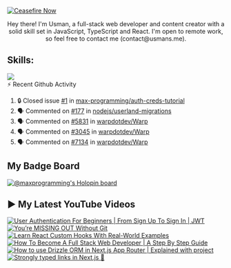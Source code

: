 [![Ceasefire Now](https://badge.techforpalestine.org/ceasefire-now)](https://techforpalestine.org/learn-more)

<p align="center" >
 Hey there! I'm Usman, a full-stack web developer and content creator with a solid skill set in JavaScript, TypeScript and React. I'm open to remote work, so feel free to contact me (contact@usmans.me).
</p>

<!--<p align="center">
<a href="https://twitter.com/maxprogramming1" target="blank"><img align="center" src="https://cdn.jsdelivr.net/npm/simple-icons@3.0.1/icons/twitter.svg" alt="maxprogramming1" height="30" width="30" /></a>
<a href="https://stackoverflow.com/users/11727541" target="blank"><img align="center" src="https://cdn.jsdelivr.net/npm/simple-icons@3.0.1/icons/stackoverflow.svg" alt="11727541" height="30" width="30" /></a>
<a href="https://codesandbox.com/max-programming" target="blank"><img align="center" src="https://cdn.jsdelivr.net/npm/simple-icons@3.0.1/icons/codesandbox.svg" alt="max-programming" height="30" width="30" /></a>
<a href="https://fb.com/usman.sabuwala.7" target="blank"><img align="center" src="https://cdn.jsdelivr.net/npm/simple-icons@3.0.1/icons/facebook.svg" alt="usman sabuwala" height="30" width="30" /></a>
<a href="https://instagram.com/usmansabuwala7" target="blank"><img align="center" src="https://cdn.jsdelivr.net/npm/simple-icons@3.0.1/icons/instagram.svg" alt="usmansabuwala7" height="30" width="30" /></a>
<a href="https://www.youtube.com/c/max programming" target="blank"><img align="center" src="https://cdn.jsdelivr.net/npm/simple-icons@3.0.1/icons/youtube.svg" alt="max programming" height="30" width="30" /></a>
</p>-->
<!-- <p align="left"><img src="https://devicons.github.io/devicon/devicon.git/icons/bootstrap/bootstrap-plain.svg" alt="bootstrap" width="40" height="40"/> <img src="https://devicons.github.io/devicon/devicon.git/icons/css3/css3-original-wordmark.svg" alt="css3" width="40" height="40"/> <img src="https://devicons.github.io/devicon/devicon.git/icons/electron/electron-original.svg" alt="electron" width="40" height="40"/> <img src="https://devicons.github.io/devicon/devicon.git/icons/html5/html5-original-wordmark.svg" alt="html5" width="40" height="40"/> <img src="https://devicons.github.io/devicon/devicon.git/icons/javascript/javascript-original.svg" alt="javascript" width="40" height="40"/> <img src="https://devicons.github.io/devicon/devicon.git/icons/linux/linux-original.svg" alt="linux" width="40" height="40"/> <img src="https://devicons.github.io/devicon/devicon.git/icons/python/python-original.svg" alt="python" width="40" height="40"/> <img src="https://devicons.github.io/devicon/devicon.git/icons/react/react-original-wordmark.svg" alt="react" width="40" height="40"/> <img src="https://devicons.github.io/devicon/devicon.git/icons/vuejs/vuejs-original-wordmark.svg" alt="vuejs" width="40" height="40"/></p> -->

## Skills:

  <a href="https://skillicons.dev">
    <img src="https://skillicons.dev/icons?i=js,ts,nextjs,react,vite,nodejs,prisma,vscode,py,git,github,githubactions,astro,css,tailwind,express,fastapi,firebase,mongodb,supabase,dart,flutter,netlify,vercel" />
  </a>


  <summary>⚡ Recent Github Activity</summary>

<!--START_SECTION:activity-->
1. 🔒 Closed issue [#1](https://github.com/max-programming/auth-creds-tutorial/issues/1) in [max-programming/auth-creds-tutorial](https://github.com/max-programming/auth-creds-tutorial)
2. 🗣 Commented on [#177](https://github.com/nodejs/userland-migrations/pull/177#issuecomment-3297094949) in [nodejs/userland-migrations](https://github.com/nodejs/userland-migrations)
3. 🗣 Commented on [#5831](https://github.com/warpdotdev/Warp/issues/5831#issuecomment-3267485639) in [warpdotdev/Warp](https://github.com/warpdotdev/Warp)
4. 🗣 Commented on [#3045](https://github.com/warpdotdev/Warp/issues/3045#issuecomment-3267419930) in [warpdotdev/Warp](https://github.com/warpdotdev/Warp)
5. 🗣 Commented on [#7134](https://github.com/warpdotdev/Warp/issues/7134#issuecomment-3267399385) in [warpdotdev/Warp](https://github.com/warpdotdev/Warp)
<!--END_SECTION:activity-->


## My Badge Board

[![@maxprogramming's Holopin board](https://holopin.me/maxprogramming)](https://holopin.io/@maxprogramming)

## ▶ My Latest YouTube Videos
<!-- BEGIN YOUTUBE-CARDS -->
[![User Authentication For Beginners | From Sign Up To Sign In | JWT](https://ytcards.demolab.com/?id=1P8f0AnKFYI&title=User+Authentication+For+Beginners+%7C+From+Sign+Up+To+Sign+In+%7C+JWT&lang=en&timestamp=1748894409&background_color=%230d1117&title_color=%23ffffff&stats_color=%23dedede&max_title_lines=1&width=250&border_radius=5 "User Authentication For Beginners | From Sign Up To Sign In | JWT")](https://www.youtube.com/watch?v=1P8f0AnKFYI)
[![You’re MISSING OUT Without Git](https://ytcards.demolab.com/?id=jn0Lw39VY1Y&title=You%E2%80%99re+MISSING+OUT+Without+Git&lang=en&timestamp=1747924908&background_color=%230d1117&title_color=%23ffffff&stats_color=%23dedede&max_title_lines=1&width=250&border_radius=5 "You’re MISSING OUT Without Git")](https://www.youtube.com/watch?v=jn0Lw39VY1Y)
[![Learn React Custom Hooks With Real-World Examples](https://ytcards.demolab.com/?id=BMHmyP3-rAk&title=Learn+React+Custom+Hooks+With+Real-World+Examples&lang=en&timestamp=1731741757&background_color=%230d1117&title_color=%23ffffff&stats_color=%23dedede&max_title_lines=1&width=250&border_radius=5 "Learn React Custom Hooks With Real-World Examples")](https://www.youtube.com/watch?v=BMHmyP3-rAk)
[![How To Become A Full Stack Web Developer | A Step By Step Guide](https://ytcards.demolab.com/?id=hpB2NjVf2Eo&title=How+To+Become+A+Full+Stack+Web+Developer+%7C+A+Step+By+Step+Guide&lang=en&timestamp=1727628626&background_color=%230d1117&title_color=%23ffffff&stats_color=%23dedede&max_title_lines=1&width=250&border_radius=5 "How To Become A Full Stack Web Developer | A Step By Step Guide")](https://www.youtube.com/watch?v=hpB2NjVf2Eo)
[![How to use Drizzle ORM in Next.js App Router | Explained with project](https://ytcards.demolab.com/?id=SxuPB-04Tdw&title=How+to+use+Drizzle+ORM+in+Next.js+App+Router+%7C+Explained+with+project&lang=en&timestamp=1723573055&background_color=%230d1117&title_color=%23ffffff&stats_color=%23dedede&max_title_lines=1&width=250&border_radius=5 "How to use Drizzle ORM in Next.js App Router | Explained with project")](https://www.youtube.com/watch?v=SxuPB-04Tdw)
[![Strongly typed links in Next.js 💪](https://ytcards.demolab.com/?id=nCGM2hG3GBw&title=Strongly+typed+links+in+Next.js+%F0%9F%92%AA&lang=en&timestamp=1723533702&background_color=%230d1117&title_color=%23ffffff&stats_color=%23dedede&max_title_lines=1&width=250&border_radius=5 "Strongly typed links in Next.js 💪")](https://www.youtube.com/shorts/nCGM2hG3GBw)
<!-- END YOUTUBE-CARDS -->
